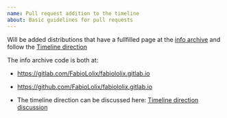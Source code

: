 ```yaml
---
name: Pull request addition to the timeline
about: Basic guidelines for pull requests
---
```


Will be added distributions that have a fullfilled page at the [info archive](https://fabiololix.gitlab.io/) 
and follow the [Timeline direction](https://github.com/FabioLolix/LinuxTimeline/issues/158)

The info archive code is both at:

* https://gitlab.com/FabioLolix/fabiololix.gitlab.io
* https://github.com/FabioLolix/fabiololix.gitlab.io

* The timeline direction can be discussed here: [Timeline direction discussion](https://github.com/FabioLolix/LinuxTimeline/issues/157)
